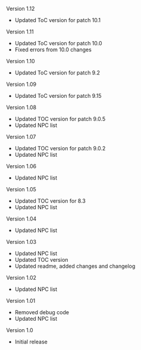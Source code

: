 Version 1.12

- Updated ToC version for patch 10.1

Version 1.11

- Updated ToC version for patch 10.0
- Fixed errors from 10.0 changes

Version 1.10

- Updated ToC version for patch 9.2

Version 1.09

- Updated ToC version for patch 9.15

Version 1.08

- Updated TOC version for patch 9.0.5
- Updated NPC list

Version 1.07

- Updated TOC version for patch 9.0.2
- Updated NPC list

Version 1.06

- Updated NPC list

Version 1.05

- Updated TOC version for 8.3
- Updated NPC list

Version 1.04

- Updated NPC list

Version 1.03

- Updated NPC list
- Updated TOC version
- Updated readme, added changes and changelog

Version 1.02

- Updated NPC list

Version 1.01

- Removed debug code
- Updated NPC list

Version 1.0

- Initial release
